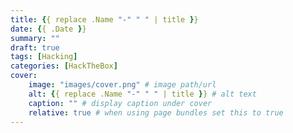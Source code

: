 ```yaml
---
title: {{ replace .Name "-" " " | title }}
date: {{ .Date }}
summary: ""
draft: true
tags: [Hacking]
categories: [HackTheBox]
cover:
    image: "images/cover.png" # image path/url
    alt: {{ replace .Name "-" " " | title }} # alt text
    caption: "" # display caption under cover
    relative: true # when using page bundles set this to true
---
```


